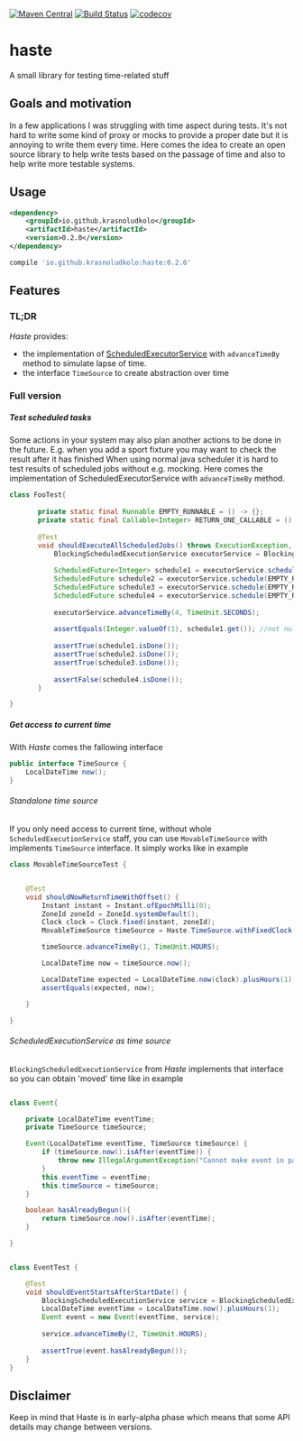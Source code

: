 [![Maven Central](https://maven-badges.herokuapp.com/maven-central/io.github.krasnoludkolo/haste/badge.png)](https://maven-badges.herokuapp.com/maven-central/io.github.krasnoludkolo/haste)
[![Build Status](https://travis-ci.org/krasnoludkolo/haste.svg?branch=master)](https://travis-ci.org/krasnoludkolo/haste)
[![codecov](https://codecov.io/gh/krasnoludkolo/haste/branch/master/graph/badge.svg)](https://codecov.io/gh/krasnoludkolo/haste)

# haste
A small library for testing time-related stuff

## Goals and motivation

In a few applications I was struggling with time aspect during tests. 
It's not hard to write some kind of proxy or mocks to provide a proper
date but it is annoying to write them every time. 
Here comes the idea to create an open source library to help write tests
 based on the passage of time and also to help write more testable systems.

## Usage

```xml
<dependency>
    <groupId>io.github.krasnoludkolo</groupId>
    <artifactId>haste</artifactId>
    <version>0.2.0</version>
</dependency>
```
```groovy
compile 'io.github.krasnoludkolo:haste:0.2.0'
```


## Features

### TL;DR
<i>Haste</i> provides:
- the implementation of [ScheduledExecutorService](https://docs.oracle.com/javase/8/docs/api/java/util/concurrent/ScheduledExecutorService.html)
with ```advanceTimeBy``` method to simulate lapse of time.
- the interface ```TimeSource``` to create abstraction over time
### Full version

##### Test scheduled tasks
Some actions in your system may also plan another actions to be done in the future. 
E.g. when you add a sport fixture you may want to check the result after it has finished
When using normal java scheduler it is hard to test results of scheduled jobs without e.g. mocking. 
Here comes the implementation of ScheduledExecutorService with ```advanceTimeBy``` method.
 
 ```java
class FooTest{
    
        private static final Runnable EMPTY_RUNNABLE = () -> {};
        private static final Callable<Integer> RETURN_ONE_CALLABLE = () -> 1;
    
        @Test
        void shouldExecuteAllScheduledJobs() throws ExecutionException, InterruptedException {
            BlockingScheduledExecutionService executorService = BlockingScheduledExecutionService.withFixedClockFromNow();
    
            ScheduledFuture<Integer> schedule1 = executorService.schedule(RETURN_ONE_CALLABLE, 1, TimeUnit.SECONDS);
            ScheduledFuture schedule2 = executorService.schedule(EMPTY_RUNNABLE, 2, TimeUnit.SECONDS);
            ScheduledFuture schedule3 = executorService.schedule(EMPTY_RUNNABLE, 3, TimeUnit.SECONDS);
            ScheduledFuture schedule4 = executorService.schedule(EMPTY_RUNNABLE, 5, TimeUnit.SECONDS);
    
            executorService.advanceTimeBy(4, TimeUnit.SECONDS);
    
            assertEquals(Integer.valueOf(1), schedule1.get()); //not null
            
            assertTrue(schedule1.isDone()); 
            assertTrue(schedule2.isDone());
            assertTrue(schedule3.isDone());
            
            assertFalse(schedule4.isDone());
        }

}
```

##### Get access to current time
With <i>Haste</i> comes the fallowing interface 
```java
public interface TimeSource {
    LocalDateTime now();
}
```

###### Standalone time source

If you only need access to current time, without whole `ScheduledExecutionService` staff, you can use `MovableTimeSource` 
with implements `TimeSource` interface. It simply works like in example

```java
class MovableTimeSourceTest {


    @Test
    void shouldNowReturnTimeWithOffset() {
        Instant instant = Instant.ofEpochMilli(0);
        ZoneId zoneId = ZoneId.systemDefault();
        Clock clock = Clock.fixed(instant, zoneId);
        MovableTimeSource timeSource = Haste.TimeSource.withFixedClock(clock);

        timeSource.advanceTimeBy(1, TimeUnit.HOURS);

        LocalDateTime now = timeSource.now();

        LocalDateTime expected = LocalDateTime.now(clock).plusHours(1);
        assertEquals(expected, now);

    }

}

```

###### ScheduledExecutionService as time source
```BlockingScheduledExecutionService``` from <i>Haste</i> implements that interface so you can obtain 'moved' 
time like in example

```java

class Event{

    private LocalDateTime eventTime;
    private TimeSource timeSource;

    Event(LocalDateTime eventTime, TimeSource timeSource) {
        if (timeSource.now().isAfter(eventTime)) {
            throw new IllegalArgumentException("Cannot make event in past");
        }
        this.eventTime = eventTime;
        this.timeSource = timeSource;
    }

    boolean hasAlreadyBegun(){
        return timeSource.now().isAfter(eventTime);
    }

}
```
```java

class EventTest {

    @Test
    void shouldEventStartsAfterStartDate() {
        BlockingScheduledExecutionService service = BlockingScheduledExecutionService.withFixedClockFromNow();
        LocalDateTime eventTime = LocalDateTime.now().plusHours(1);
        Event event = new Event(eventTime, service);
        
        service.advanceTimeBy(2, TimeUnit.HOURS);
        
        assertTrue(event.hasAlreadyBegun());
    }
}
```
## Disclaimer
Keep in mind that Haste is in early-alpha phase which means that some API details may change between versions.
